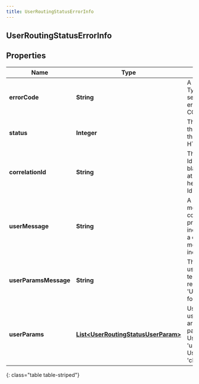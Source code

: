 ```yaml
---
title: UserRoutingStatusErrorInfo
---
```


## UserRoutingStatusErrorInfo

## Properties

| Name                  | Type                                                                                             | Description                                                                                                                                                                                                | Notes      |
| --------------------- | ------------------------------------------------------------------------------------------------ | ---------------------------------------------------------------------------------------------------------------------------------------------------------------------------------------------------------- | ---------- |
| **errorCode**         | <!----><!---->**String**<!---->                                                                  | A code unique to this error. Typically prefixed with the service that originated the error. For example CONFIG_USER_NOT_FOUND                                                                              | [optional] |
| **status**            | <!----><!---->**Integer**<!---->                                                                 | The HTTP status code for this message. If left blank the status code from the HTTP response is used.                                                                                                       | [optional] |
| **correlationId**     | <!----><!---->**String**<!---->                                                                  | The correlation Id or context Id for this message. If left blank the Public API will look at the HTTP response header &#39;ININ-Correlation-Id&#39; instead.                                               | [optional] |
| **userMessage**       | <!----><!---->**String**<!---->                                                                  | A customer friendly message. This should be a complete sentence, use proper grammar and only include information useful to a customer. This is not a dev message and should not include things like Org Id | [optional] |
| **userParamsMessage** | <!----><!---->**String**<!---->                                                                  | This is the same as userMessage except it uses template fields for variable replacement. For instance: &#39;User {username} was not found&#39;                                                             | [optional] |
| **userParams**        | <!----><!---->[**List&lt;UserRoutingStatusUserParam&gt;**](UserRoutingStatusUserParam.md)<!----> | Used in conjunction with userParamsMessage. These are the template parameters. For instance: UserParam.key = &#39;username&#39;, UserParam.value = &#39;chuck.pulfer&#39;                                  | [optional] |

{: class="table table-striped"}
